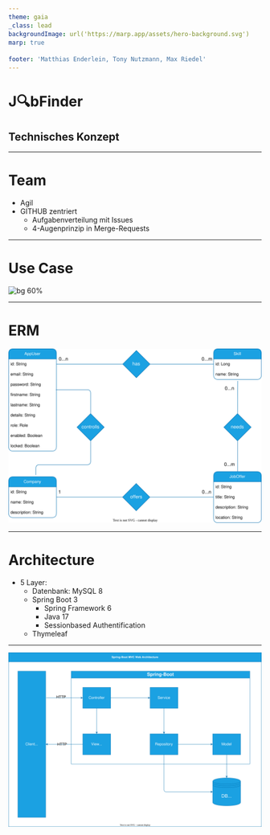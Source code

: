 ```yaml
---
theme: gaia
_class: lead
backgroundImage: url('https://marp.app/assets/hero-background.svg')
marp: true

footer: 'Matthias Enderlein, Tony Nutzmann, Max Riedel'
---
```

# **J🔍bFinder**
## Technisches Konzept

---
<!-- paginate: true -->
# Team
- Agil
- GITHUB zentriert
  - Aufgabenverteilung mit Issues
  - 4-Augenprinzip in Merge-Requests

---
# Use Case
![bg 60%](Anwendungsfälle.svg)

---
# ERM
![bg 60%](ERM.svg)

---
# Architecture

- 5 Layer:
  - Datenbank: MySQL 8
  - Spring Boot 3
    - Spring Framework 6
    - Java 17
    - Sessionbased Authentification
  - Thymeleaf
---

![bg 60%](Architecture.svg)